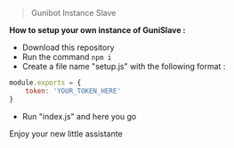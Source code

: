 > Gunibot Instance Slave

**How to setup your own instance of GuniSlave :**

- Download this repository
- Run the command `npm i`
- Create a file name "setup.js" with the following format : 
```js
module.exports = {	
	token: 'YOUR_TOKEN_HERE'
}
```
- Run "index.js" and here you go

Enjoy your new little assistante
